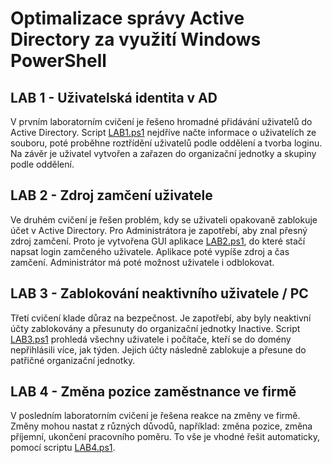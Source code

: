 # Optimalizace správy Active Directory za využití Windows PowerShell

## LAB 1 - Uživatelská identita v AD
V prvním laboratorním cvičení je řešeno hromadné přidávání uživatelů do Active Directory. Script [LAB1.ps1](LABs/LAB1.ps1) 
nejdříve načte informace o uživatelích ze souboru, poté proběhne roztřídění uživatelů podle oddělení a tvorba loginu.
Na závěr je uživatel vytvořen a zařazen do organizační jednotky a skupiny podle oddělení. 

## LAB 2 - Zdroj zamčení uživatele
Ve druhém cvičení je řešen problém, kdy se uživateli opakovaně zablokuje účet v Active Directory. 
Pro Administrátora je zapotřebí, aby znal přesný zdroj zamčení. Proto je vytvořena GUI aplikace [LAB2.ps1](LABs/LAB2.ps1), do 
které stačí napsat login zamčeného uživatele. Aplikace poté vypíše zdroj a čas zamčení. Administrátor má poté
možnost uživatele i odblokovat.

## LAB 3 - Zablokování neaktivního uživatele / PC
Třetí cvičení klade důraz na bezpečnost. Je zapotřebí, aby byly neaktivní účty zablokovány a přesunuty do organizační 
jednotky Inactive. Script [LAB3.ps1](LABs/LAB3.ps1) prohledá všechny uživatele i počítače, kteří se do domény nepřihlásili více, 
jak týden. Jejich účty následně zablokuje a přesune do patřičné organizační jednotky. 

## LAB 4 - Změna pozice zaměstnance ve firmě
V posledním laboratorním cvičení je řešena reakce na změny ve firmě. Změny mohou nastat z různých
důvodů, například: změna pozice, změna příjemní, ukončení pracovního poměru. To vše je vhodné řešit automaticky,
pomocí scriptu [LAB4.ps1](LABs/LAB4.ps1).
